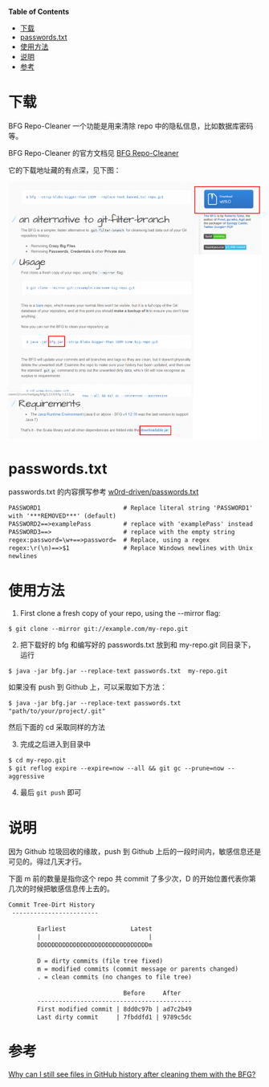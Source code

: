 <!-- markdown-toc start - Don't edit this section. Run M-x markdown-toc-generate-toc again -->
**Table of Contents**

- [下载](#下载)
- [passwords.txt](#passwordstxt)
- [使用方法](#使用方法)
- [说明](#说明)
- [参考](#参考)

<!-- markdown-toc end -->


# 下载
BFG Repo-Cleaner 一个功能是用来清除 repo 中的隐私信息，比如数据库密码等。

BFG Repo-Cleaner 的官方文档见 [BFG Repo-Cleaner](https://rtyley.github.io/bfg-repo-cleaner/)

它的下载地址藏的有点深，见下图：

![BFG Repo-Cleaner 下载](./img/BFGRepoCleaner/bfg-repo-cleaner-install.jpg)

# passwords.txt

passwords.txt 的内容撰写参考 [w0rd-driven/passwords.txt](https://gist.github.com/w0rd-driven/60779ad557d9fd86331734f01c0f69f0)

```
PASSWORD1                       # Replace literal string 'PASSWORD1' with '***REMOVED***' (default)
PASSWORD2==>examplePass         # replace with 'examplePass' instead
PASSWORD3==>                    # replace with the empty string
regex:password=\w+==>password=  # Replace, using a regex
regex:\r(\n)==>$1               # Replace Windows newlines with Unix newlines
```

# 使用方法
1. First clone a fresh copy of your repo, using the --mirror flag:

  ```
  $ git clone --mirror git://example.com/my-repo.git
  ```
   
2. 把下载好的 bfg 和编写好的 passwords.txt 放到和 my-repo.git 同目录下，运行

  ```
  $ java -jar bfg.jar --replace-text passwords.txt  my-repo.git
  ```
  
  如果没有 push 到 Github 上，可以采取如下方法：
  
  ```
  $ java -jar bfg.jar --replace-text passwords.txt "path/to/your/project/.git"
  ```
  
  然后下面的 cd 采取同样的方法

3. 完成之后进入到目录中
  ```
  $ cd my-repo.git
  $ git reflog expire --expire=now --all && git gc --prune=now --aggressive
  ```

4. 最后 `git push` 即可


# 说明
因为 Github 垃圾回收的缘故，push 到 Github 上后的一段时间内，敏感信息还是可见的。得过几天才行。

下面 m 前的数量是指你这个 repo 共 commit 了多少次，D 的开始位置代表你第几次的时候把敏感信息传上去的。

```
Commit Tree-Dirt History
 ------------------------

        Earliest                  Latest
        |                              |
        DDDDDDDDDDDDDDDDDDDDDDDDDDDDDDDm

        D = dirty commits (file tree fixed)
        m = modified commits (commit message or parents changed)
        . = clean commits (no changes to file tree)

                                Before     After
        -------------------------------------------
        First modified commit | 8dd0c97b | ad7c2b49
        Last dirty commit     | 7fbddfd1 | 9789c5dc
```

# 参考
[Why can I still see files in GitHub history after cleaning them with the BFG?](https://stackoverflow.com/questions/41701362/why-can-i-still-see-files-in-github-history-after-cleaning-them-with-the-bfg)